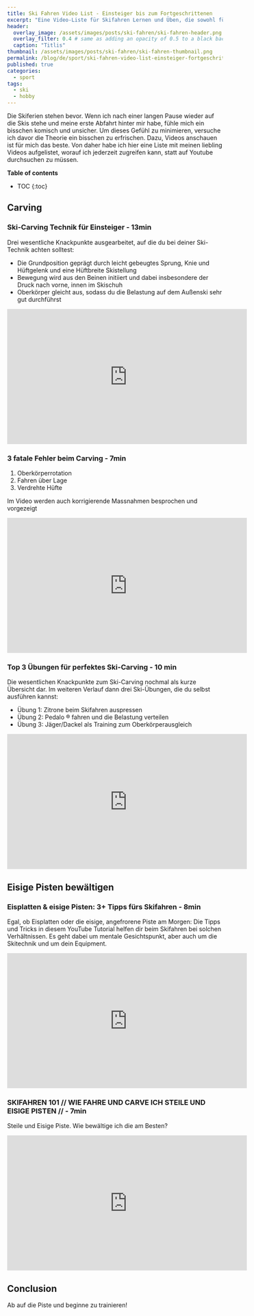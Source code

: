 ```yaml
---
title: Ski Fahren Video List - Einsteiger bis zum Fortgeschrittenen
excerpt: "Eine Video-Liste für Skifahren Lernen und Üben, die sowohl für Einsteiger als auch Forgeschritten geeignet ist."
header:
  overlay_image: /assets/images/posts/ski-fahren/ski-fahren-header.png
  overlay_filter: 0.4 # same as adding an opacity of 0.5 to a black background
  caption: "Titlis"
thumbnail: /assets/images/posts/ski-fahren/ski-fahren-thumbnail.png
permalink: /blog/de/sport/ski-fahren-video-list-einsteiger-fortgeschrittenen
published: true
categories:
  - sport
tags:
  - ski
  - hobby
---
```


Die Skiferien stehen bevor. Wenn ich nach einer langen Pause wieder auf die Skis stehe und meine erste Abfahrt hinter mir habe,
fühle mich ein bisschen komisch und unsicher. Um dieses Gefühl zu minimieren, versuche ich davor die Theorie ein bisschen zu erfrischen.
Dazu, Videos anschauen ist für mich das beste. Von daher habe ich hier eine Liste mit meinen liebling Videos aufgelistet, worauf
ich jederzeit zugreifen kann, statt auf Youtube durchsuchen zu müssen. 


**Table of contents** 

* TOC
{:toc} 

## Carving

### Ski-Carving Technik für Einsteiger - 13min

Drei wesentliche Knackpunkte ausgearbeitet, auf die du bei deiner Ski-Technik achten solltest:

- Die Grundposition geprägt durch leicht gebeugtes Sprung, Knie und Hüftgelenk und eine Hüftbreite Skistellung
- Bewegung wird aus den Beinen initiiert und dabei insbesondere der Druck nach vorne, innen im Skischuh
- Oberkörper gleicht aus, sodass du die Belastung auf dem Außenski sehr gut durchführst
   
<iframe width="560" height="315" src="https://www.youtube.com/embed/xE4mfQnUwuk" frameborder="0" allow="accelerometer; autoplay; encrypted-media; gyroscope; picture-in-picture" allowfullscreen></iframe>

### 3 fatale Fehler beim Carving - 7min

1. Oberkörperrotation
2. Fahren über Lage
3. Verdrehte Hüfte

Im Video werden auch korrigierende Massnahmen besprochen und vorgezeigt

<iframe width="560" height="315" src="https://www.youtube.com/embed/pZMPNONyzg0" frameborder="0" allow="accelerometer; autoplay; encrypted-media; gyroscope; picture-in-picture" allowfullscreen></iframe>

### Top 3 Übungen für perfektes Ski-Carving - 10 min

Die wesentlichen Knackpunkte zum Ski-Carving nochmal als kurze Übersicht dar. Im weiteren Verlauf dann drei Ski-Übungen, die du selbst ausführen kannst:

- Übung 1: Zitrone beim Skifahren auspressen
- Übung 2: Pedalo ® fahren und die Belastung verteilen
- Übung 3: Jäger/Dackel als Training zum Oberkörperausgleich

<iframe width="560" height="315" src="https://www.youtube.com/embed/limcRh4CSJk" frameborder="0" allow="accelerometer; autoplay; encrypted-media; gyroscope; picture-in-picture" allowfullscreen></iframe>

## Eisige Pisten bewältigen

### Eisplatten & eisige Pisten: 3+ Tipps fürs Skifahren - 8min
Egal, ob Eisplatten oder die eisige, angefrorene Piste am Morgen: Die Tipps und Tricks in diesem YouTube Tutorial helfen dir beim Skifahren bei solchen Verhältnissen.
 Es geht dabei um mentale Gesichtspunkt, aber auch um die Skitechnik und um dein Equipment. 
<iframe width="560" height="315" src="https://www.youtube.com/embed/xE4mfQnUwuk" frameborder="0" allow="accelerometer; autoplay; encrypted-media; gyroscope; picture-in-picture" allowfullscreen></iframe>

### SKIFAHREN 101 // WIE FAHRE UND CARVE ICH STEILE UND EISIGE PISTEN // - 7min
Steile und Eisige Piste. Wie bewältige ich die am Besten?
<iframe width="560" height="315" src="https://www.youtube.com/embed/binVbFH3LPU" frameborder="0" allow="accelerometer; autoplay; encrypted-media; gyroscope; picture-in-picture" allowfullscreen></iframe>

## Conclusion
Ab auf die Piste und beginne zu trainieren!